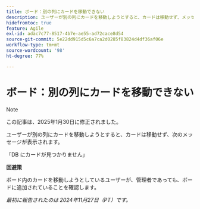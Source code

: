 ```yaml
---
title: ボード：別の列にカードを移動できない
description: ユーザーが別の列にカードを移動しようとすると、カードは移動せず、メッセージが表示されます。
hidefromtoc: true
feature: Agile
exl-id: adac7c77-8517-4b7e-ae55-ad72cace8d54
source-git-commit: 5e22dd915d5c6a7ca2d0285f83824d4df36af06e
workflow-type: tm+mt
source-wordcount: '98'
ht-degree: 77%

---
```


# ボード：別の列にカードを移動できない

>[!NOTE]
>
>この記事は、2025年1月30日に修正されました。

ユーザーが別の列にカードを移動しようとすると、カードは移動せず、次のメッセージが表示されます。

「DB にカードが見つかりません」

**回避策**

ボード内のカードを移動しようとしているユーザーが、管理者であっても、ボードに追加されていることを確認します。

_最初に報告されたのは 2024年11月27日（PT）です。_
